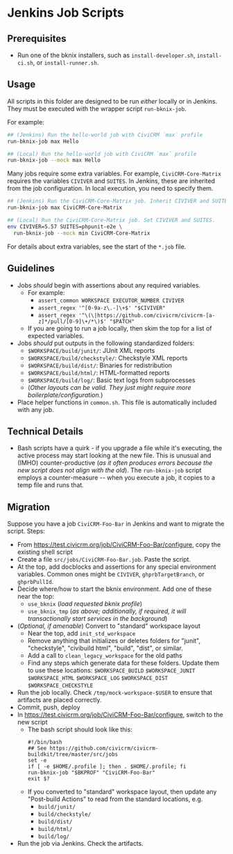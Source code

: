 # Jenkins Job Scripts

## Prerequisites

* Run one of the bknix installers, such as `install-developer.sh`, `install-ci.sh`, or `install-runner.sh`.

## Usage

All scripts in this folder are designed to be run _either_ locally or in Jenkins. They must be executed with the wrapper script `run-bknix-job`.

For example:

```bash
## (Jenkins) Run the hello-world job with CiviCRM `max` profile
run-bknix-job max Hello

## (Local) Run the hello-world job with CiviCRM `max` profile
run-bknix-job --mock max Hello
```

Many jobs require some extra variables. For example, `CiviCRM-Core-Matrix` requires the variables `CIVIVER` and `SUITES`. In Jenkins, these
are inherited from the job configuration. In local execution, you need to specify them.

```bash
## (Jenkins) Run the CiviCRM-Core-Matrix job. Inherit CIVIVER and SUITES.
run-bknix-job max CiviCRM-Core-Matrix

## (Local) Run the CiviCRM-Core-Matrix job. Set CIVIVER and SUITES.
env CIVIVER=5.57 SUITES=phpunit-e2e \
  run-bknix-job --mock min CiviCRM-Core-Matrix
```

For details about extra variables, see the start of the `*.job` file.

## Guidelines

* Jobs _should_ begin with assertions about any required variables.
    * For example:
        * `assert_common WORKSPACE EXECUTOR_NUMBER CIVIVER`
        * `assert_regex '^[0-9a-z\.-]\+$' "$CIVIVER"`
        * `assert_regex '^\(\|https://github.com/civicrm/civicrm-[a-z]*/pull/[0-9]\+/*\)$' "$PATCH"`
    * If you are going to run a job locally, then skim the top for a list of expected variables.
* Jobs _should_ put outputs in the following standardized folders:
    * `$WORKSPACE/build/junit/`: JUnit XML reports
    * `$WORKSPACE/build/checkstyle/`: Checkstyle XML reports
    * `$WORKSPACE/build/dist/`: Binaries for redistribution
    * `$WORKSPACE/build/html/`: HTML-formatted reports
    * `$WORKSPACE/build/log/`: Basic text logs from subprocesses
    * (*Other layouts can be valid. They just might require more boilerplate/configuration.*)
* Place helper functions in `common.sh`. This file is automatically included with any job.

## Technical Details

* Bash scripts have a quirk - if you upgrade a file while it's executing, the active process may start looking at the new file.
  This is unusual and (IMHO) counter-productive (*as it often produces errors because the new script does not align with the old*).
  The `run-bknix-job` script employs a counter-measure -- when you execute a job, it copies to a temp file and runs that.

## Migration

Suppose you have a job `CiviCRM-Foo-Bar` in Jenkins and want to migrate the script. Steps:

* From https://test.civicrm.org/job/CiviCRM-Foo-Bar/configure, copy the existing shell script
* Create a file `src/jobs/CiviCRM-Foo-Bar.job`. Paste the script.
* At the top, add docblocks and assertions for any special environment variables. Common ones might be `CIVIVER`, `ghprbTargetBranch`, or `ghprbPullId`.
* Decide where/how to start the bknix environment. Add one of these near the top:
    * `use_bknix` (*load requested bknix profile*)
    * `use_bknix_tmp` (*as above; additionally, if required, it will transactionally start services in the background*)
* (*Optional, if amenable*) Convert to "standard" workspace layout
    * Near the top, add `init_std_workspace`
    * Remove anything that initializes or deletes folders for "junit", "checkstyle", "civibuild html", "build", "dist", or similar.
    * Add a call to `clean_legacy_workspace` for the old paths
    * Find any steps which generate data for these folders. Update them to use these locations: `$WORKSPACE_BUILD` `$WORKSPACE_JUNIT` `$WORKSPACE_HTML` `$WORKSPACE_LOG` `$WORKSPACE_DIST` `$WORKSPACE_CHECKSTYLE`
* Run the job locally. Check `/tmp/mock-workspace-$USER` to ensure that artifacts are placed correctly.
* Commit, push, deploy
* In https://test.civicrm.org/job/CiviCRM-Foo-Bar/configure, switch to the new script
    * The bash script should look like this:
        ```
        #!/bin/bash
        ## See https://github.com/civicrm/civicrm-buildkit/tree/master/src/jobs
        set -e
        if [ -e $HOME/.profile ]; then . $HOME/.profile; fi
        run-bknix-job "$BKPROF" "CiviCRM-Foo-Bar"
        exit $?
        ```
    * If you converted to "standard" workspace layout, then update any "Post-build Actions" to read from the standard locations, e.g.
        * `build/junit/`
        * `build/checkstyle/`
        * `build/dist/`
        * `build/html/`
        * `build/log/`
* Run the job via Jenkins. Check the artifacts.
